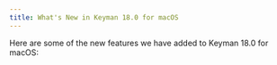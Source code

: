 ```yaml
---
title: What's New in Keyman 18.0 for macOS
---
```


Here are some of the new features we have added to Keyman 18.0 for macOS:
